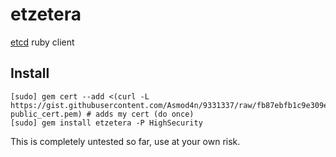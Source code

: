 etzetera
========

[etcd](https://github.com/coreos/etcd) ruby client

## Install

    [sudo] gem cert --add <(curl -L https://gist.githubusercontent.com/Asmod4n/9331337/raw/fb87ebfb1c9e309e4908c3407b3daa5df9a396e1/gem-public_cert.pem) # adds my cert (do once)
    [sudo] gem install etzetera -P HighSecurity

This is completely untested so far, use at your own risk.
